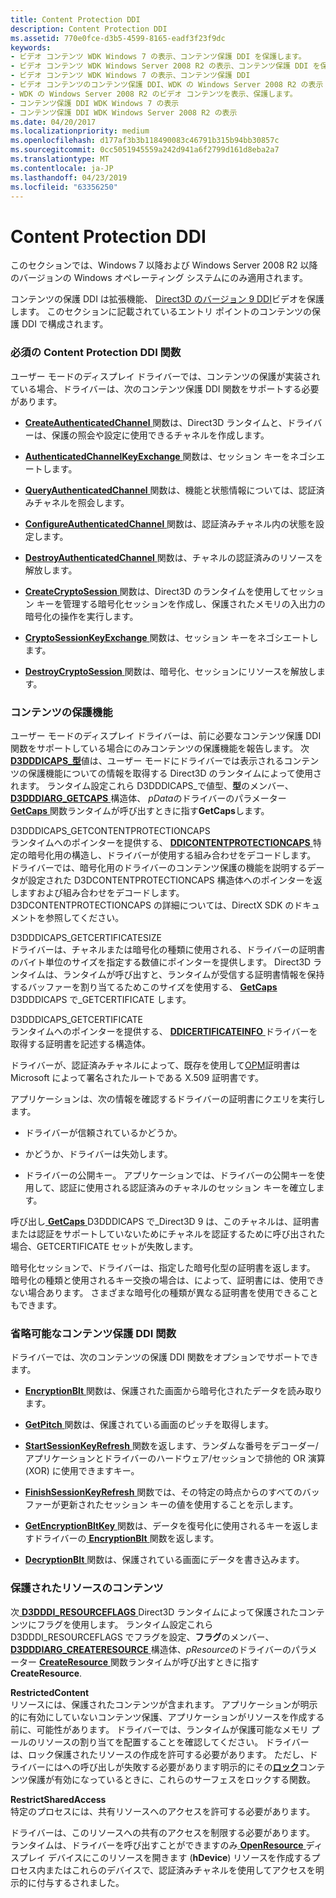 ```yaml
---
title: Content Protection DDI
description: Content Protection DDI
ms.assetid: 770e0fce-d3b5-4599-8165-eadf3f23f9dc
keywords:
- ビデオ コンテンツ WDK Windows 7 の表示、コンテンツ保護 DDI を保護します。
- ビデオ コンテンツ WDK Windows Server 2008 R2 の表示、コンテンツ保護 DDI を保護します。
- ビデオ コンテンツ WDK Windows 7 の表示、コンテンツ保護 DDI
- ビデオ コンテンツのコンテンツ保護 DDI、WDK の Windows Server 2008 R2 の表示
- WDK の Windows Server 2008 R2 のビデオ コンテンツを表示、保護します。
- コンテンツ保護 DDI WDK Windows 7 の表示
- コンテンツ保護 DDI WDK Windows Server 2008 R2 の表示
ms.date: 04/20/2017
ms.localizationpriority: medium
ms.openlocfilehash: d177af3b3b118490083c46791b315b94bb30857c
ms.sourcegitcommit: 0cc5051945559a242d941a6f2799d161d8eba2a7
ms.translationtype: MT
ms.contentlocale: ja-JP
ms.lasthandoff: 04/23/2019
ms.locfileid: "63356250"
---
```

# <a name="content-protection-ddi"></a>Content Protection DDI


このセクションでは、Windows 7 以降および Windows Server 2008 R2 以降のバージョンの Windows オペレーティング システムにのみ適用されます。

コンテンツの保護 DDI は拡張機能、 [Direct3D のバージョン 9 DDI](https://msdn.microsoft.com/library/windows/hardware/ff552927)ビデオを保護します。 このセクションに記載されているエントリ ポイントのコンテンツの保護 DDI で構成されます。

### <a name="span-idrequiredcontentprotectionddifunctionsspanspan-idrequiredcontentprotectionddifunctionsspanrequired-content-protection-ddi-functions"></a><span id="required_content_protection_ddi_functions"></span><span id="REQUIRED_CONTENT_PROTECTION_DDI_FUNCTIONS"></span>必須の Content Protection DDI 関数

ユーザー モードのディスプレイ ドライバーでは、コンテンツの保護が実装されている場合、ドライバーは、次のコンテンツ保護 DDI 関数をサポートする必要があります。

-   [ **CreateAuthenticatedChannel** ](https://msdn.microsoft.com/library/windows/hardware/ff540591)関数は、Direct3D ランタイムと、ドライバーは、保護の照会や設定に使用できるチャネルを作成します。

-   [ **AuthenticatedChannelKeyExchange** ](https://msdn.microsoft.com/library/windows/hardware/ff538241)関数は、セッション キーをネゴシエートします。

-   [ **QueryAuthenticatedChannel** ](https://msdn.microsoft.com/library/windows/hardware/ff569213)関数は、機能と状態情報については、認証済みチャネルを照会します。

-   [ **ConfigureAuthenticatedChannel** ](https://msdn.microsoft.com/library/windows/hardware/ff539572)関数は、認証済みチャネル内の状態を設定します。

-   [ **DestroyAuthenticatedChannel** ](https://msdn.microsoft.com/library/windows/hardware/ff552741)関数は、チャネルの認証済みのリソースを解放します。

-   [ **CreateCryptoSession** ](https://msdn.microsoft.com/library/windows/hardware/ff540609)関数は、Direct3D のランタイムを使用してセッション キーを管理する暗号化セッションを作成し、保護されたメモリの入出力の暗号化の操作を実行します。

-   [ **CryptoSessionKeyExchange** ](https://msdn.microsoft.com/library/windows/hardware/ff540791)関数は、セッション キーをネゴシエートします。

-   [ **DestroyCryptoSession** ](https://msdn.microsoft.com/library/windows/hardware/ff552752)関数は、暗号化、セッションにリソースを解放します。

### <a name="span-idcontentprotectioncapabilitiesspanspan-idcontentprotectioncapabilitiesspancontent-protection-capabilities"></a><span id="content_protection_capabilities"></span><span id="CONTENT_PROTECTION_CAPABILITIES"></span>コンテンツの保護機能

ユーザー モードのディスプレイ ドライバーは、前に必要なコンテンツ保護 DDI 関数をサポートしている場合にのみコンテンツの保護機能を報告します。 次[ **D3DDDICAPS\_型**](https://msdn.microsoft.com/library/windows/hardware/ff544132)値は、ユーザー モードにドライバーでは表示されるコンテンツの保護機能についての情報を取得する Direct3D のランタイムによって使用されます。 ランタイム設定これら D3DDDICAPS\_で値型、**型**のメンバー、 [ **D3DDDIARG\_GETCAPS** ](https://msdn.microsoft.com/library/windows/hardware/ff543148)構造体、 *pData*のドライバーのパラメーター [ **GetCaps** ](https://msdn.microsoft.com/library/windows/hardware/ff566762)関数ランタイムが呼び出すときに指す**GetCaps**します。

<span id="D3DDDICAPS_GETCONTENTPROTECTIONCAPS"></span><span id="d3dddicaps_getcontentprotectioncaps"></span>D3DDDICAPS\_GETCONTENTPROTECTIONCAPS  
ランタイムへのポインターを提供する、 [ **DDICONTENTPROTECTIONCAPS** ](https://msdn.microsoft.com/library/windows/hardware/ff549568)特定の暗号化用の構造し、ドライバーが使用する組み合わせをデコードします。 ドライバーでは、暗号化用のドライバーのコンテンツ保護の機能を説明するデータが設定された D3DCONTENTPROTECTIONCAPS 構造体へのポインターを返しますおよび組み合わせをデコードします。 D3DCONTENTPROTECTIONCAPS の詳細については、DirectX SDK のドキュメントを参照してください。

<span id="D3DDDICAPS_GETCERTIFICATESIZE"></span><span id="d3dddicaps_getcertificatesize"></span>D3DDDICAPS\_GETCERTIFICATESIZE  
ドライバーは、チャネルまたは暗号化の種類に使用される、ドライバーの証明書のバイト単位のサイズを指定する数値にポインターを提供します。 Direct3D ランタイムは、ランタイムが呼び出すと、ランタイムが受信する証明書情報を保持するバッファーを割り当てるためこのサイズを使用する、 [ **GetCaps** ](https://msdn.microsoft.com/library/windows/hardware/ff566762) D3DDDICAPS で\_GETCERTIFICATE します。

<span id="D3DDDICAPS_GETCERTIFICATE"></span><span id="d3dddicaps_getcertificate"></span>D3DDDICAPS\_GETCERTIFICATE  
ランタイムへのポインターを提供する、 [ **DDICERTIFICATEINFO** ](https://msdn.microsoft.com/library/windows/hardware/ff549552)ドライバーを取得する証明書を記述する構造体。

ドライバーが、認証済みチャネルによって、既存を使用して[OPM](opm-features.md)証明書は Microsoft によって署名されたルートである X.509 証明書です。

アプリケーションは、次の情報を確認するドライバーの証明書にクエリを実行します。

-   ドライバーが信頼されているかどうか。

-   かどうか、ドライバーは失効します。

-   ドライバーの公開キー。 アプリケーションでは、ドライバーの公開キーを使用して、認証に使用される認証済みのチャネルのセッション キーを確立します。

呼び出し[ **GetCaps** ](https://msdn.microsoft.com/library/windows/hardware/ff566762) D3DDDICAPS で\_Direct3D 9 は、このチャネルは、証明書または認証をサポートしていないためにチャネルを認証するために呼び出された場合、GETCERTIFICATE セットが失敗します。

暗号化セッションで、ドライバーは、指定した暗号化型の証明書を返します。 暗号化の種類と使用されるキー交換の場合は、によって、証明書には、使用できない場合あります。 さまざまな暗号化の種類が異なる証明書を使用できることもできます。

### <a name="span-idoptionalcontentprotectionddifunctionsspanspan-idoptionalcontentprotectionddifunctionsspanoptional-content-protection-ddi-functions"></a><span id="optional_content_protection_ddi_functions"></span><span id="OPTIONAL_CONTENT_PROTECTION_DDI_FUNCTIONS"></span>省略可能なコンテンツ保護 DDI 関数

ドライバーでは、次のコンテンツの保護 DDI 関数をオプションでサポートできます。

-   [ **EncryptionBlt** ](https://msdn.microsoft.com/library/windows/hardware/ff564153)関数は、保護された画面から暗号化されたデータを読み取ります。

-   [ **GetPitch** ](https://msdn.microsoft.com/library/windows/hardware/ff566799)関数は、保護されている画面のピッチを取得します。

-   [ **StartSessionKeyRefresh** ](https://msdn.microsoft.com/library/windows/hardware/ff569729)関数を返します、ランダムな番号をデコーダー/アプリケーションとドライバーのハードウェア/セッションで排他的 OR 演算 (XOR) に使用できますキー。

-   [ **FinishSessionKeyRefresh** ](https://msdn.microsoft.com/library/windows/hardware/ff565671)関数では、その特定の時点からのすべてのバッファーが更新されたセッション キーの値を使用することを示します。

-   [ **GetEncryptionBltKey** ](https://msdn.microsoft.com/library/windows/hardware/ff566787)関数は、データを復号化に使用されるキーを返しますドライバーの[ **EncryptionBlt** ](https://msdn.microsoft.com/library/windows/hardware/ff564153)関数を返します。

-   [ **DecryptionBlt** ](https://msdn.microsoft.com/library/windows/hardware/ff551823)関数は、保護されている画面にデータを書き込みます。

### <a name="span-idcontentprotectedresourcesspanspan-idcontentprotectedresourcesspan-content-protected-resources"></a><span id="content_protected_resources"></span><span id="CONTENT_PROTECTED_RESOURCES"></span> 保護されたリソースのコンテンツ

次[ **D3DDDI\_RESOURCEFLAGS** ](https://msdn.microsoft.com/library/windows/hardware/ff544644) Direct3D ランタイムによって保護されたコンテンツにフラグを使用します。 ランタイム設定これら D3DDDI\_RESOURCEFLAGS でフラグを設定、**フラグ**のメンバー、 [ **D3DDDIARG\_CREATERESOURCE** ](https://msdn.microsoft.com/library/windows/hardware/ff542963)構造体、*pResource*のドライバーのパラメーター [ **CreateResource** ](https://msdn.microsoft.com/library/windows/hardware/ff540688)関数ランタイムが呼び出すときに指す**CreateResource**.

<span id="RestrictedContent"></span><span id="restrictedcontent"></span><span id="RESTRICTEDCONTENT"></span>**RestrictedContent**  
リソースには、保護されたコンテンツが含まれます。 アプリケーションが明示的に有効にしていないコンテンツ保護、アプリケーションがリソースを作成する前に、可能性があります。 ドライバーでは、ランタイムが保護可能なメモリ プールのリソースの割り当てを配置することを確認してください。 ドライバーは、ロック保護されたリソースの作成を許可する必要があります。 ただし、ドライバーにはへの呼び出しが失敗する必要があります明示的にその[**ロック**](https://msdn.microsoft.com/library/windows/hardware/ff568213)コンテンツ保護が有効になっているときに、これらのサーフェスをロックする関数。

<span id="RestrictSharedAccess"></span><span id="restrictsharedaccess"></span><span id="RESTRICTSHAREDACCESS"></span>**RestrictSharedAccess**  
特定のプロセスには、共有リソースへのアクセスを許可する必要があります。

ドライバーは、このリソースへの共有のアクセスを制限する必要があります。 ランタイムは、ドライバーを呼び出すことができますのみ[ **OpenResource** ](https://msdn.microsoft.com/library/windows/hardware/ff568611)ディスプレイ デバイスにこのリソースを開きます (**hDevice**) リソースを作成するプロセス内またはこれらのデバイスで、認証済みチャネルを使用してアクセスを明示的に付与するされました。

 

 





